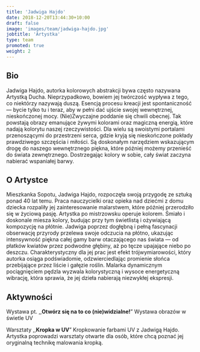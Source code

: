 ```yaml
---
title: 'Jadwiga Hajdo'
date: 2018-12-20T13:44:30+10:00
draft: false
image: 'images/team/jadwiga-hajdo.jpg'
jobtitle: 'Artystka'
type: team
promoted: true
weight: 2
---
```


## Bio

Jadwiga Hajdo, autorka kolorowych abstrakcji bywa często nazywana Artystką Ducha. Nieprzypadkowo, bowiem jej twórczość wypływa z tego, co niektórzy nazywają duszą. Esencją procesu kreacji jest spontaniczność — bycie tylko tu i teraz, aby w pełni dać ujście swojej wewnętrznej, nieskończonej mocy. (Nie)Zwyczajne poddanie się chwili obecnej. Tak powstają obrazy emanujące żywymi kolorami oraz magiczną energią, które nadają kolorytu naszej rzeczywistości. Dla wielu są swoistymi portalami przenoszącymi do przestrzeni serca, gdzie kryją się nieskończone pokłady prawdziwego szczęścia i miłości. Są doskonałym narzędziem wskazującym drogę do naszego wewnętrznego piękna, które później możemy przenieść do świata zewnętrznego. Dostrzegając kolory w sobie, cały świat zaczyna nabierać wspaniałej barwy.

## O Artystce

Mieszkanka Sopotu, Jadwiga Hajdo, rozpoczęła swoją przygodę ze sztuką ponad 40 lat temu. Praca nauczycielki oraz opieka nad dziećmi z domu dziecka rozpaliły jej zainteresowanie malarstwem, które później przerodziło się w życiową pasję. Artystka po mistrzowsku operuje kolorem. Śmiało i doskonale miesza kolory, budując przy tym świetlistą i ożywiającą kompozycję na płótnie. Jadwiga poprzez dogłębną i pełną fascynacji obserwację przyrody przelewa swoje odczucia na płótno, ukazując intensywność piękna całej gamy barw otaczającego nas świata — od płatków kwiatów przez podwodne głębiny, aż po tęcze upajające niebo po deszczu. Charakterystyczny dla jej prac jest efekt trójwymiarowości, który autorka osiąga podświadomie, odzwierciedlając promienie słońca przebijające przez liście i gałęzie roślin. Malarka dynamicznym pociągnięciem pędzla wyzwala kolorystyczną i wysoce energetyczną wibrację, która sprawia, że jej dzieła nabierają niezwykłej ekspresji.

## Aktywności

Wystawa pt. ,,**Otwórz się na to co (nie)widzialne!**”
Wystawa obrazów w świetle UV  

Warsztaty ,,**Kropka w UV**” 
Kropkowanie farbami UV z Jadwigą Hajdo.
Artystka poprowadzi warsztaty otwarte dla osób, które chcą poznać jej oryginalną technikę malowania kropką. 

